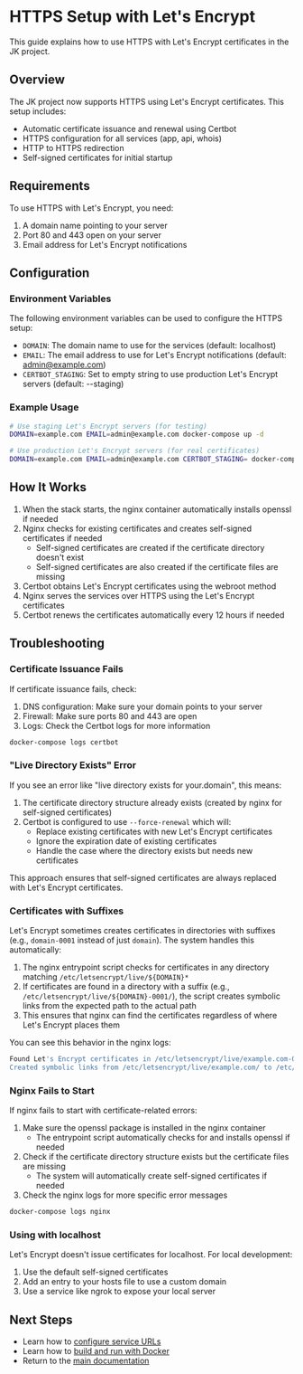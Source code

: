 # HTTPS Setup with Let's Encrypt

This guide explains how to use HTTPS with Let's Encrypt certificates in the JK project.

## Overview

The JK project now supports HTTPS using Let's Encrypt certificates. This setup includes:

- Automatic certificate issuance and renewal using Certbot
- HTTPS configuration for all services (app, api, whois)
- HTTP to HTTPS redirection
- Self-signed certificates for initial startup

## Requirements

To use HTTPS with Let's Encrypt, you need:

1. A domain name pointing to your server
2. Port 80 and 443 open on your server
3. Email address for Let's Encrypt notifications

## Configuration

### Environment Variables

The following environment variables can be used to configure the HTTPS setup:

- `DOMAIN`: The domain name to use for the services (default: localhost)
- `EMAIL`: The email address to use for Let's Encrypt notifications (default: admin@example.com)
- `CERTBOT_STAGING`: Set to empty string to use production Let's Encrypt servers (default: --staging)

### Example Usage

```bash
# Use staging Let's Encrypt servers (for testing)
DOMAIN=example.com EMAIL=admin@example.com docker-compose up -d

# Use production Let's Encrypt servers (for real certificates)
DOMAIN=example.com EMAIL=admin@example.com CERTBOT_STAGING= docker-compose up -d
```

## How It Works

1. When the stack starts, the nginx container automatically installs openssl if needed
2. Nginx checks for existing certificates and creates self-signed certificates if needed
   - Self-signed certificates are created if the certificate directory doesn't exist
   - Self-signed certificates are also created if the certificate files are missing
3. Certbot obtains Let's Encrypt certificates using the webroot method
4. Nginx serves the services over HTTPS using the Let's Encrypt certificates
5. Certbot renews the certificates automatically every 12 hours if needed

## Troubleshooting

### Certificate Issuance Fails

If certificate issuance fails, check:

1. DNS configuration: Make sure your domain points to your server
2. Firewall: Make sure ports 80 and 443 are open
3. Logs: Check the Certbot logs for more information

```bash
docker-compose logs certbot
```

### "Live Directory Exists" Error

If you see an error like "live directory exists for your.domain", this means:

1. The certificate directory structure already exists (created by nginx for self-signed certificates)
2. Certbot is configured to use `--force-renewal` which will:
   - Replace existing certificates with new Let's Encrypt certificates
   - Ignore the expiration date of existing certificates
   - Handle the case where the directory exists but needs new certificates

This approach ensures that self-signed certificates are always replaced with Let's Encrypt certificates.

### Certificates with Suffixes

Let's Encrypt sometimes creates certificates in directories with suffixes (e.g., `domain-0001` instead of just `domain`). The system handles this automatically:

1. The nginx entrypoint script checks for certificates in any directory matching `/etc/letsencrypt/live/${DOMAIN}*`
2. If certificates are found in a directory with a suffix (e.g., `/etc/letsencrypt/live/${DOMAIN}-0001/`), the script creates symbolic links from the expected path to the actual path
3. This ensures that nginx can find the certificates regardless of where Let's Encrypt places them

You can see this behavior in the nginx logs:

```bash
Found Let's Encrypt certificates in /etc/letsencrypt/live/example.com-0001
Created symbolic links from /etc/letsencrypt/live/example.com/ to /etc/letsencrypt/live/example.com-0001
```

### Nginx Fails to Start

If nginx fails to start with certificate-related errors:

1. Make sure the openssl package is installed in the nginx container
   - The entrypoint script automatically checks for and installs openssl if needed
2. Check if the certificate directory structure exists but the certificate files are missing
   - The system will automatically create self-signed certificates if needed
3. Check the nginx logs for more specific error messages

```bash
docker-compose logs nginx
```

### Using with localhost

Let's Encrypt doesn't issue certificates for localhost. For local development:

1. Use the default self-signed certificates
2. Add an entry to your hosts file to use a custom domain
3. Use a service like ngrok to expose your local server

## Next Steps

- Learn how to [configure service URLs](configuration.md)
- Learn how to [build and run with Docker](usage.md)
- Return to the [main documentation](../README.md)
